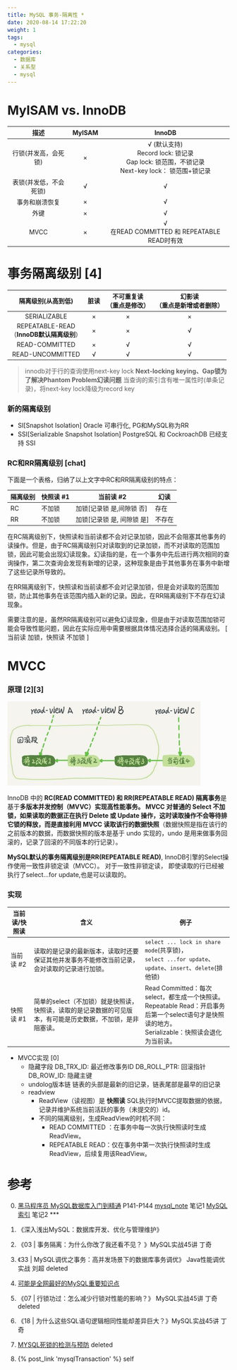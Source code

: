 ```yaml
---
title: MySQL 事务-隔离性 *
date: 2020-08-14 17:22:20
weight: 1
tags:
  - mysql
categories:  
  - 数据库
  - 关系型
  - mysql
---
```


<p></p>
<!-- more -->


#  MyISAM vs. InnoDB

  描述  | MyISAM  |  InnoDB 
  :-: | :-: | :-: 
  行锁(并发高，会死锁)| × | √ (默认支持)<br>Record lock: 锁记录<br>Gap lock: 锁范围，不锁记录<br>Next-key lock： 锁范围+锁记录
  表锁(并发低，不会死锁)| √ |  √
  事务和崩溃恢复| × |  √
  外键| × |  √
  MVCC| × |  √ <br> 在READ COMMITTED 和 REPEATABLE READ时有效 


#  事务隔离级别  [4]
隔离级别(从高到低)| 脏读|  不可重复读<br>（重点是修改）| 幻影读<br>（重点是新增或者删除）
:-: | :-: | :-: | :-:
SERIALIZABLE| × | × | × 
REPEATABLE-READ<br>（**InnoDB默认隔离级别**）| × | × | √ 
READ-COMMITTED| × | √ | √ 
READ-UNCOMMITTED| √ | √ | √ 

> innodb对于行的查询使用next-key lock
  **Next-locking keying、Gap锁为了解决Phantom Problem幻读问题**
  当查询的索引含有唯一属性时(单条记录)，将next-key lock降级为record key


### 新的隔离级别
+ SI[Snapshot Isolation]
  Oracle 可串行化,  PG和MySQL称为RR
+ SSI[Serializable Snapshot Isolation]
  PostgreSQL 和 CockroachDB 已经支持 SSI


### RC和RR隔离级别 [chat]

下面是一个表格，归纳了以上文字中RC和RR隔离级别的特点：

| 隔离级别 | 快照读 #1 | 当前读 #2                  | 幻读   |
| -------- | --------- | -------------------------- | ------ |
| RC       | 不加锁    | 加锁[记录锁 是,间隙锁 否]  | 存在   |
| RR       | 不加锁    | 加锁[记录锁 是, 间隙锁 是] | 不存在 |


在RC隔离级别下，快照读和当前读都不会对记录加锁，因此不会阻塞其他事务的读操作。但是，由于RC隔离级别只对读取到的记录加锁，而不对读取的范围加锁，因此可能会出现幻读现象。幻读指的是，在一个事务中先后进行两次相同的查询操作，第二次查询会发现有新增的记录，这种现象是由于其他事务在事务中新增了这些记录所导致的。

在RR隔离级别下，快照读和当前读都不会对记录加锁，但是会对读取的范围加锁，防止其他事务在该范围内插入新的记录。因此，在RR隔离级别下不存在幻读现象。

需要注意的是，虽然RR隔离级别可以避免幻读现象，但是由于对读取范围加锁可能会导致性能问题，因此在实际应用中需要根据具体情况选择合适的隔离级别。
[ 当前读   加锁，快照读  不加锁 ]

#  MVCC 
### 原理  [2][3]

![MVCC（一致性读视图）](./mysqlTransactionAndLock/mvcc.JPG)

  InnoDB 中的 **RC(READ COMMITTED) 和 RR(REPEATABLE READ) 隔离事务**是基于**多版本并发控制（MVVC）**实现高性能事务。
  **MVCC 对普通的 Select 不加锁**，如果读取的数据正在执行 Delete 或 Update 操作，这时读取操作不会等待排它锁的释放，而是**直接利用 MVCC 读取该行的数据快照**（数据快照是指在该行的之前版本的数据，而数据快照的版本是基于 undo 实现的，undo 是用来做事务回滚的，记录了回滚的不同版本的行记录）。

  **MySQL默认的事务隔离级别是RR(REPEATABLE READ)**, InnoDB引擎的Select操作使用一致性非锁定读（MVCC）。 对于一致性非锁定读， 即使读取的行已经被执行了select...for update,也是可以读取的。

###  实现 
| 当前读/快照读 | 含义                                                         | 例子                                                         |
| ------------- | ------------------------------------------------------------ | ------------------------------------------------------------ |
| 当前读 #2     | 读取的是记录的最新版本，读取时还要保证其他并发事务不能修改当前记录，会对读取的记录进行加锁。 | `select ... lock in share mode`(共享锁)，<br>`select ...for update`、<br>`update`、`insert`、`delete`(排他锁) |
| 快照读 #1     | 简单的select（不加锁）就是快照读，快照读，读取的是记录数据的可见版本，有可能是历史数据，不加锁，是非阻塞读。 | Read Committed：每次select，都生成一个快照读。<br> Repeatable Read：开启事务后第一个select语句才是快照读的地方。<br> Serializable：快照读会退化为当前读。 |



+ MVCC实现 [0]
  + 隐藏字段 
    DB_TRX_ID:  最近修改事务ID
    DB_ROLL_PTR: 回滚指针
    DB_ROW_ID: 隐藏主键    
  + undolog版本链 
    链表的头部是最新的旧记录，链表尾部是最早的旧记录
  + readview
    - ReadView（读视图）是 **快照读** SQL执行时MVCC提取数据的依据，记录并维护系统当前活跃的事务（未提交的）id。
    - 不同的隔离级别，生成ReadView的时机不同：
      - READ COMMITTED ：在事务中每一次执行快照读时生成ReadView。
      - REPEATABLE READ：仅在事务中第一次执行快照读时生成ReadView，后续复用该ReadView。


# 参考

0. [黑马程序员 MySQL数据库入门到精通](https://www.bilibili.com/video/BV1Kr4y1i7ru?p=78)  P141-P144
   [mysql_note](https://github.com/www6v/mysql_note) 笔记1
   [MySQL 索引](https://frxcat.fun/database/MySQL/MySQL_Advanced_index/) 笔记2 ***

1. 《深入浅出MySQL：数据库开发、优化与管理维护》 
2. 《03 | 事务隔离：为什么你改了我还看不见？ 》MySQL实战45讲  丁奇
3. 《33 | MySQL调优之事务：高并发场景下的数据库事务调优》 Java性能调优实战    刘超 deleted
4. [可能是全网最好的MySQL重要知识点](https://segmentfault.com/a/1190000019619667)  
5. 《07 | 行锁功过：怎么减少行锁对性能的影响？》 MySQL实战45讲  丁奇  deleted
6. 《18 | 为什么这些SQL语句逻辑相同性能却差异巨大？》MySQL实战45讲  丁奇
7. [MYSQL死锁的检测与预防](https://www.bilibili.com/video/BV1V3411z7Hj/)  deleted

100.  {% post_link 'mysqlTransaction' %}  self



